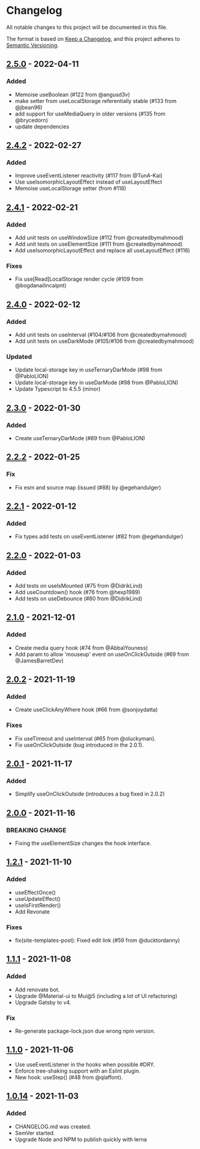 # Changelog

All notable changes to this project will be documented in this file.

The format is based on [Keep a Changelog](https://keepachangelog.com/en/1.0.0/),
and this project adheres to [Semantic Versioning](https://semver.org/spec/v2.0.0.html).

## [2.5.0](https://www.npmjs.com/package/usehooks-ts/v/2.5.0) - 2022-04-11

### Added

- Memoise useBoolean (#122 from @angusd3v)
- make setter from useLocalStorage referentially stable (#133 from @jbean96)
- add support for useMediaQuery in older versions (#135 from @brycedorn)
- update dependencies

## [2.4.2](https://www.npmjs.com/package/usehooks-ts/v/2.4.2) - 2022-02-27

### Added

- Improve useEventListener reactivity (#117 from @TunA-Kai)
- Use useIsomorphicLayoutEffect instead of useLayoutEffect
- Memoise useLocalStorage setter (from #118)

## [2.4.1](https://www.npmjs.com/package/usehooks-ts/v/2.4.1) - 2022-02-21

### Added

- Add unit tests on useWindowSize (#112 from @createdbymahmood)
- Add unit tests on useElementSize (#111 from @createdbymahmood)
- Add useIsomorphicLayoutEffect and replace all useLayoutEffect (#116)

### Fixes

- Fix use[Read]LocalStorage render cycle (#109 from @bogdanailincaipnt)

## [2.4.0](https://www.npmjs.com/package/usehooks-ts/v/2.4.0) - 2022-02-12

### Added

- Add unit tests on useInterval (#104/#106 from @createdbymahmood)
- Add unit tests on useDarkMode (#105/#106 from @createdbymahmood)

### Updated

- Update local-storage key in useTernaryDarMode (#98 from @PabloLION)
- Update local-storage key in useDarMode (#98 from @PabloLION)
- Update Typescript to 4.5.5 (minor)

## [2.3.0](https://www.npmjs.com/package/usehooks-ts/v/2.3.0) - 2022-01-30

### Added

- Create useTernaryDarMode (#89 from @PabloLION)

## [2.2.2](https://www.npmjs.com/package/usehooks-ts/v/2.2.2) - 2022-01-25

### Fix

- Fix esm and source map (issued (#88) by @egehandulger)

## [2.2.1](https://www.npmjs.com/package/usehooks-ts/v/2.2.1) - 2022-01-12

### Added

- Fix types add tests on useEventListener (#82 from @egehandulger)

## [2.2.0](https://www.npmjs.com/package/usehooks-ts/v/2.2.0) - 2022-01-03

### Added

- Add tests on useIsMounted (#75 from @DidrikLind)
- Add useCountdown() hook (#76 from @hexp1989)
- Add tests on useDebounce (#80 from @DidrikLind)

## [2.1.0](https://www.npmjs.com/package/usehooks-ts/v/2.1.0) - 2021-12-01

### Added

- Create media query hook (#74 from @AbbalYouness)
- Add param to allow 'mouseup' event on useOnClickOutside (#69 from @JamesBarretDev)

## [2.0.2](https://www.npmjs.com/package/usehooks-ts/v/2.0.2) - 2021-11-19

### Added

- Create useClickAnyWhere hook (#66 from @sonjoydatta)

### Fixes

- Fix useTimeout and useInterval (#65 from @oluckyman).
- Fix useOnClickOutside (bug introduced in the 2.0.1).

## [2.0.1](https://www.npmjs.com/package/usehooks-ts/v/2.0.1) - 2021-11-17

### Added

- Simplify useOnClickOutside (introduces a bug fixed in 2.0.2)

## [2.0.0](https://www.npmjs.com/package/usehooks-ts/v/2.0.0) - 2021-11-16

### BREAKING CHANGE

- Fixing the useElementSize changes the hook interface.

## [1.2.1](https://www.npmjs.com/package/usehooks-ts/v/1.2.1) - 2021-11-10

### Added

- useEffectOnce()
- useUpdateEffect()
- useIsFirstRender()
- Add Revonate

### Fixes

- fix(site-templates-post): Fixed edit link (#59 from @ducktordanny)

## [1.1.1](https://www.npmjs.com/package/usehooks-ts/v/1.1.1) - 2021-11-08

### Added

- Add renovate bot.
- Upgrade @Material-ui to Mui@5 (including a lot of UI refactoring)
- Upgrade Gatsby to v4.

### Fix

- Re-generate package-lock.json due wrong npm version.

## [1.1.0](https://www.npmjs.com/package/usehooks-ts/v/1.1.0) - 2021-11-06

- Use useEventListener in the hooks when possible #DRY.
- Enforce tree-shaking support with an Eslint plugin.
- New hook: useStep() (#48 from @qlaffont).

## [1.0.14](https://www.npmjs.com/package/usehooks-ts/v/1.0.14) - 2021-11-03

### Added

- CHANGELOG.md was created.
- SemVer started.
- Upgrade Node and NPM to publish quickly with lerna
